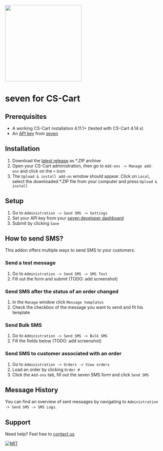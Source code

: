 <img src="https://www.seven.io/wp-content/uploads/Logo.svg" width="250" />

# seven for CS-Cart

## Prerequisites

- A working CS-Cart installation 4.11.1+ (tested with CS-Cart 4.14.x)
- An [API key](https://help.seven.io/en/api-key-access) from [seven](https://www.seven.io)

## Installation

1. Download
   the [latest release](https://github.com/seven-io/cscart/releases/latest/download/seven-cscart-latest.zip)
   as *.ZIP archive
2. Open your CS-Cart administration, then go to `Add-ons -> Manage add-ons` and click on
   the `+` icon
3. The `Upload & install add-on` window should appear. Click on `Local`, select the
   downloaded *.ZIP file from your computer and press `Upload & install`

## Setup

1. Go to `Administration -> Send SMS -> Settings`
2. Set your API key from your [seven developer dashboard](https://app.seven.io/developer)
3. Submit by clicking `Save`

## How to send SMS?

This addon offers multiple ways to send SMS to your customers.

### Send a test message

1. Go to `Administration -> Send SMS -> SMS Test`
2. Fill out the form and submit (TODO: add screenshot)

### Send SMS after the status of an order changed

1. In the `Manage` window click `Message templates`
2. Check the checkbox of the message you want to send and fit his template

### Send Bulk SMS

1. Go to `Administration -> Send SMS -> Bulk SMS`
2. Fill the fields below (TODO: add screenshot)

### Send SMS to customer associated with an order

1. Go to `Administration -> Orders -> View orders`
2. Load an order by clicking `Order #`
3. Click the `Add-ons` tab, fill out the seven SMS form and click `Send SMS`

## Message History

You can find an overview of sent messages by navigating
to `Administration -> Send SMS -> SMS Logs`.

## Support

Need help? Feel free to [contact us](https://www.seven.io/en/company/contact/).

[![MIT](https://img.shields.io/badge/License-MIT-teal.svg)](LICENSE)
